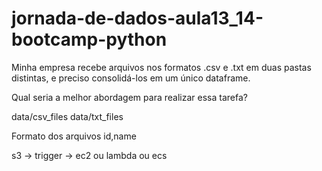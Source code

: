 # jornada-de-dados-aula13_14-bootcamp-python

Minha empresa recebe arquivos nos formatos .csv e .txt em duas pastas distintas, e preciso consolidá-los em um único dataframe.

Qual seria a melhor abordagem para realizar essa tarefa?

data/csv_files data/txt_files

Formato dos arquivos id,name

s3 -> trigger -> ec2 ou lambda ou ecs
